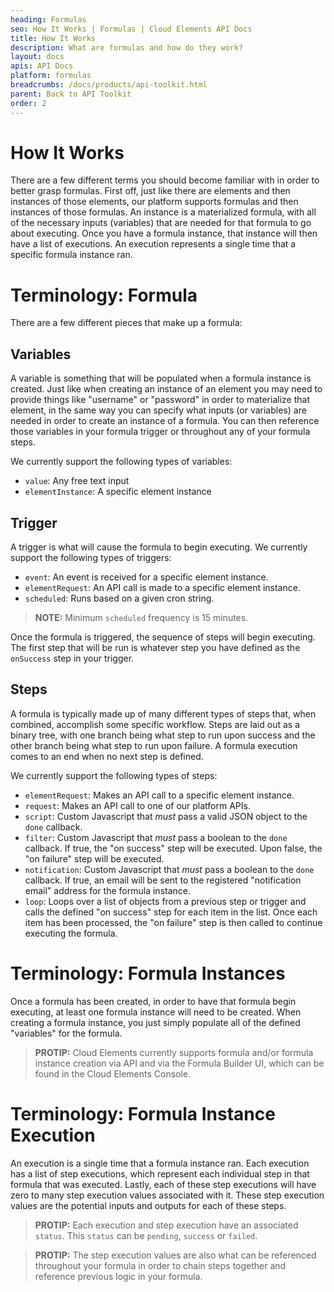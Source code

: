```yaml
---
heading: Formulas
seo: How It Works | Formulas | Cloud Elements API Docs
title: How It Works
description: What are formulas and how do they work?
layout: docs
apis: API Docs
platform: formulas
breadcrumbs: /docs/products/api-toolkit.html
parent: Back to API Toolkit
order: 2
---
```


# How It Works
There are a few different terms you should become familiar with in order to better grasp formulas.  First off, just like there are elements and then instances of those elements, our platform supports formulas and then instances of those formulas.  An instance is a materialized formula, with all of the necessary inputs (variables) that are needed for that formula to go about executing.  Once you have a formula instance, that instance will then have a list of executions.  An execution represents a single time that a specific formula instance ran.

# Terminology: Formula

There are a few different pieces that make up a formula:

## Variables
A variable is something that will be populated when a formula instance is created.  Just like when creating an instance of an element you may need to provide things like "username" or "password" in order to materialize that element, in the same way you can specify what inputs (or variables) are needed in order to create an instance of a formula.  You can then reference those variables in your formula trigger or throughout any of your formula steps.

We currently support the following types of variables:

* `value`: Any free text input
* `elementInstance`: A specific element instance

## Trigger
A trigger is what will cause the formula to begin executing.  We currently support the following types of triggers:

* `event`: An event is received for a specific element instance.
* `elementRequest`: An API call is made to a specific element instance.
* `scheduled`: Runs based on a given cron string.

> **NOTE:** Minimum `scheduled` frequency is 15 minutes.

Once the formula is triggered, the sequence of steps will begin executing.  The first step that will be run is whatever step you have defined as the `onSuccess` step in your trigger.

## Steps
A formula is typically made up of many different types of steps that, when combined, accomplish some specific workflow.  Steps are laid out as a binary tree, with one branch being what step to run upon success and the other branch being what step to run upon failure.  A formula execution comes to an end when no next step is defined.

We currently support the following types of steps:

* `elementRequest`: Makes an API call to a specific element instance.
* `request`: Makes an API call to one of our platform APIs.
* `script`: Custom Javascript that *must* pass a valid JSON object to the `done` callback.
* `filter`: Custom Javascript that *must* pass a boolean to the `done` callback.  If true, the "on success" step will be executed.  Upon false, the "on failure" step will be executed.
* `notification`: Custom Javascript that *must* pass a boolean to the `done` callback.  If true, an email will be sent to the registered "notification email" address for the formula instance.
* `loop`: Loops over a list of objects from a previous step or trigger and calls the defined "on success" step for each item in the list.  Once each item has been processed, the "on failure" step is then called to continue executing the formula.

# Terminology: Formula Instances

Once a formula has been created, in order to have that formula begin executing, at least one formula instance will need to be created.  When creating a formula instance, you just simply populate all of the defined "variables" for the formula.

> **PROTIP:** Cloud Elements currently supports formula and/or formula instance creation via API and via the Formula Builder UI, which can be found in the Cloud Elements Console.

# Terminology: Formula Instance Execution

An execution is a single time that a formula instance ran.  Each execution has a list of step executions, which represent each individual step in that formula that was executed.  Lastly, each of these step executions will have zero to many step execution values associated with it.  These step execution values are the potential inputs and outputs for each of these steps.  

> **PROTIP:** Each execution and step execution have an associated `status`.  This `status` can be `pending`, `success` or `failed`.

> **PROTIP:** The step execution values are also what can be referenced throughout your formula in order to chain steps together and reference previous logic in your formula.
